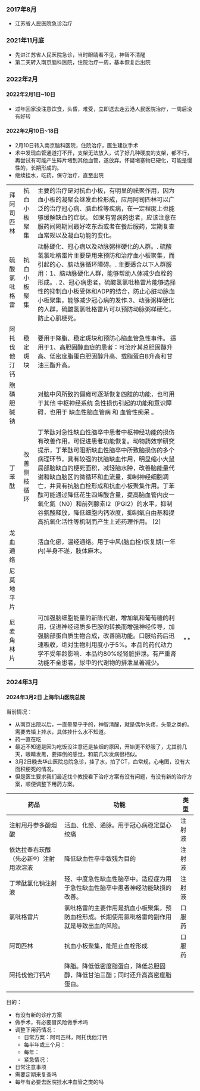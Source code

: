 ### 2017年8月
- 江苏省人民医院急诊治疗

### 2021年11月底
- 先进江苏省人民医院急诊，当时眼睛看不见，神智不清醒
- 第二天转入南京脑科医院，住院治疗一周，基本恢复后出院

### 2022年2月
#### 2022年2月1日~10日
- 过年回家没注意饮食，头昏，难受，立即送去连云港人民医院治疗，一周后没有好转
#### 2022年2月10日~18日
- 2月10日转入南京脑科医院，住院治疗，医生建议手术
- 术中发现血管通道打不开，支架无法放入，试了好几种硬度的支架，都不行，再尝试有可能产生碎片堵到其他血管，遂放弃。怀疑堵塞物已硬化，可能是慢性的，长期形成的。
- 继续挂水，吃药，保守治疗，直至出院

|        |        |                                                                                                                                                                                                                                                                 |     |
| ------ | ------ | --------------------------------------------------------------------------------------------------------------------------------------------------------------------------------------------------------------------------------------------------------------- | --- |
| 拜阿司匹林  | 抗血小板聚集 | 主要的治疗是对抗血小板，有明显的祛聚作用，因为血小板的凝聚会继发血栓形成，应用阿司匹林可以广泛的治疗冠心病、脑血栓等疾病，在一定程度上也能够缓解缺血的症状。 如果有胃病的患者，应该注意在服药间隔期间最好吃东西或者在餐后服药，定期复查血常规以及凝血功能的变化。                                                                                                                               |     |
| 硫酸氯吡格雷 | 抗血小板聚集 | 动脉硬化、冠心病以及动脉粥样硬化的人群。. 硫酸氢氯吡格雷片主要是用来预防和治疗血小板聚集，而引起的心、脑动脉循环障碍。. 主要适合以下人群服用：1、脑动脉硬化人群，能够帮助人体减少血栓的形成。. 2、冠心病患者，硫酸氢氯吡格雷片能够选择性的抑制血小板受体和ADP的结合，防止心脏动脉血小板聚集，能够减少冠心病的发作.3、动脉粥样硬化的人群，硫酸氢氯吡格雷片可以预防动脉粥样硬化，防止心肌梗死。                                                           |     |
| 阿托伐他汀钙 | 稳定斑块   | 要用于降脂、稳定斑块和预防心脑血管急性事件。 适用于1、高胆固醇血症的患者：可治疗其总胆固醇升高、低密度脂蛋白胆固醇升高、载脂蛋白B升高和甘油三酯升高。                                                                                                                                                                                    |     |
| 胞磷胆碱钠  |        | 对脑中风所致的偏瘫可逐渐恢复四肢的功能，也可用于其他 中枢神经系统 急性损伤引起的功能和意识障碍，也用于 缺血性脑血管病 和 血管性痴呆 。                                                                                                                                                                                          |     |
| 丁苯酞    | 改善侧枝循环 | 丁苯酞对急性缺血性脑卒中患者中枢神经功能的损伤有改善作用，可促进患者功能恢复。动物药效学研究提示，丁苯酞可阻断缺血性脑卒中所致脑损伤的多个病理环节，具有较强的抗脑缺血作用，明显缩小大鼠局部脑缺血的梗死面积，减轻脑水肿，改善脑能量代谢和缺血脑区的微循环和血流量，抑制神经细胞凋亡，并具有抗脑血栓形成和抗血小板聚集作用。丁苯酞可能通过降低花生四烯酸含量，提高脑血管内皮一氧化氮（N0）和前列腺素I2（PGI2）的水平，抑制谷氨酸释放，降低细胞内钙浓度，抑制氧自由基和提高抗氧化活性等机制而产生上述药理作用。 [2] |     |
| 龙血通络   |        | 活血化瘀，温经通络。用于中风(脑血栓)恢复期(一年内)半身不遂，肢体麻木。                                                                                                                                                                                                                           |     |
| 尼莫地平片  |        |                                                                                                                                                                                                                                                                 |     |
| 尼麦角林片  |        | 可加强脑细胞能量的新陈代谢，增加氧和葡萄糖的利用，促进神经递质多巴胺的转换而增强神经传导，加强脑部蛋白质生物合成，改善脑功能。口服给药后迅速吸收，绝对生物利用度小于5%。本品的药代动力学不受年龄影响．本品约80%经肾脏排泄。有严重肾功能不全患者，尿中的代谢物的排泄显著减少。                                                                                                                       | **  |
### 2024年3月

#### 2024年3月2日 上海华山医院总院

当前情况：
- 从南京出院以后，一直晕晕乎乎的，神智清醒，就是偶尔头疼，头晕之类的。需要去镇上挂水，具体挂什么水不知道。
- 药一直在吃
- 最近不知道是因为吃饭没注意还是抽烟的原因，开始更不舒服了，尤其前几天，眼睛发黑，要摔倒的感觉，和前几次发病很相似。
- 3月2日晚去华山医院总院急诊，挂了水，拍了CT，血常规，心电图，没有大面积梗死的情况。
- 但是医生要求我们最近找个教授看下治疗方案有没有问题，有没有新的治疗方案，顺便调整下用药方案。

| 药品                  | 功能                                             | 类型  |
| ------------------- | ---------------------------------------------- | --- |
| 注射用丹参多酚烟酸           | 活血、化瘀、通脉。用于冠心病稳定型心绞痛                           | 注射液 |
| 依达拉奉右莰醇（先必新®）注射用浓溶液 | 降低缺血性卒中致残为目的                                   | 注射液 |
| 丁苯酞氯化钠注射液           | 轻、中度急性缺血性脑卒中。适应症为用于急性缺血性脑卒中患者神经功能缺损的改善。        | 注射液 |
| 氯吡格雷片               | 氯吡格雷的主要作用是抗血小板聚集，预防血栓形成。长期使用氯吡格雷的副作用就是导致出血的风险。 | 口服药 |
| 阿司匹林                | 抗血小板聚集，能阻止血栓形成                                 | 口服药 |
| 阿托伐他汀钙片             | 降脂。降低低密度脂蛋白，降低总胆固醇，降低甘油三酯；同时还升高高密度脂蛋白。         |     |
|                     |                                                |     |
目的：
- 有没有新的诊疗方案
- 做手术，有必要冒风险做手术吗
- 调整下用药情况：
	- 日常方案：阿司匹林，阿托伐他汀钙
	- 每半年或三个月：
	- 每年：
	- 紧急情况：
- 日常注意事项
- 需要定期来复查吗
- 每年有必要去医院挂水冲血管之类的吗
